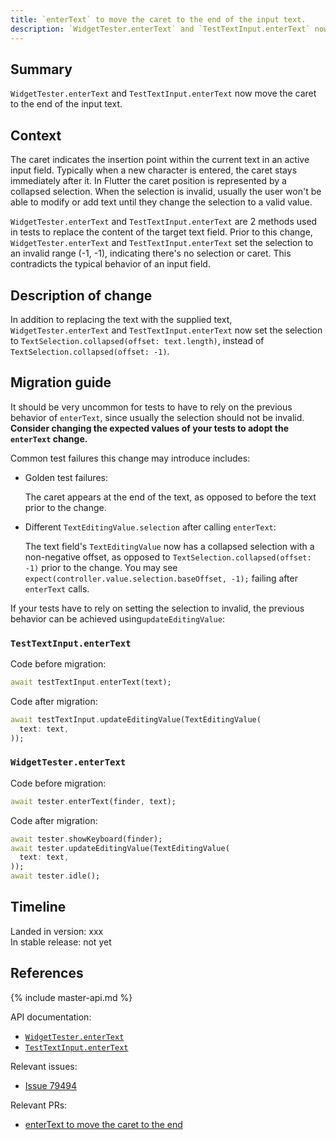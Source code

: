 ```yaml
---
title: `enterText` to move the caret to the end of the input text.
description: `WidgetTester.enterText` and `TestTextInput.enterText` now move the caret to the end of the input text.
---
```


## Summary

`WidgetTester.enterText` and `TestTextInput.enterText` now move the
caret to the end of the input text.

## Context

The caret indicates the insertion point within the current text in an 
active input field. Typically when a new character is entered, the 
caret stays immediately after it. In Flutter the caret position is 
represented by a collapsed selection. When the selection is invalid, 
usually the user won't be able to modify or add text until they 
change the selection to a valid value.

`WidgetTester.enterText` and `TestTextInput.enterText` are 2 methods 
used in tests to replace the content of the target text field. Prior 
to this change, `WidgetTester.enterText` and `TestTextInput.enterText` 
set the selection to an invalid range (-1, -1), indicating there's 
no selection or caret. This contradicts the typical behavior of an
input field.

## Description of change

In addition to replacing the text with the supplied text, 
`WidgetTester.enterText` and `TestTextInput.enterText` now set the 
selection to `TextSelection.collapsed(offset: text.length)`, instead
of `TextSelection.collapsed(offset: -1)`.

## Migration guide

It should be very uncommon for tests to have to rely on the 
previous behavior of `enterText`, since usually the selection 
should not be invalid. **Consider changing the expected values of 
your tests to adopt the `enterText` change.**

Common test failures this change may introduce includes:
- Golden test failures: 

  The caret appears at the end of the text, as opposed to before
  the text prior to the change.
  
- Different `TextEditingValue.selection` after calling `enterText`:

  The text field's `TextEditingValue` now has a collapsed 
  selection with a non-negative offset, as opposed to 
  `TextSelection.collapsed(offset: -1)` prior to the change.
  You may see `expect(controller.value.selection.baseOffset, -1);`
  failing after `enterText` calls.


If your tests have to rely on setting the selection to invalid,
the previous behavior can be achieved using`updateEditingValue`:  

### `TestTextInput.enterText`

Code before migration:

<!-- skip -->
```dart
await testTextInput.enterText(text);
```
Code after migration:

<!-- skip -->
```dart
await testTextInput.updateEditingValue(TextEditingValue(
  text: text,
));
```

### `WidgetTester.enterText`

Code before migration:

<!-- skip -->
```dart
await tester.enterText(finder, text);
```

Code after migration:

<!-- skip -->
```dart
await tester.showKeyboard(finder);
await tester.updateEditingValue(TextEditingValue(
  text: text,
));
await tester.idle();
```

## Timeline

Landed in version: xxx<br>
In stable release: not yet

## References

{% include master-api.md %}

API documentation:

* [`WidgetTester.enterText`][]
* [`TestTextInput.enterText`][]

Relevant issues:

* [Issue 79494]

Relevant PRs:

* [enterText to move the caret to the end]


<!-- Master channel link: -->

[`WidgetTester.enterText`]: https://master-api.flutter.dev/flutter/flutter_test/WidgetTester/enterText.html
[`TestTextInput.enterText`]: https://master-api.flutter.dev/flutter/flutter_test/TestTextInput/enterText.html

[Issue 79494]: {{site.github}}/flutter/flutter/issues/79494
[enterText to move the caret to the end]: {{site.github}}/flutter/flutter/pull/79506

